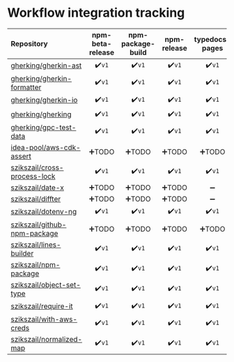 # Workflow integration tracking

| Repository                                                                      |    npm-beta-release    |   npm-package-build    |      npm-release       |     typedocs-pages     |
| :------------------------------------------------------------------------------ | :--------------------: | :--------------------: | :--------------------: | :--------------------: |
| [gherking/gherkin-ast](https://github.com/gherking/gherkin-ast)                 | :heavy_check_mark:`v1` | :heavy_check_mark:`v1` | :heavy_check_mark:`v1` | :heavy_check_mark:`v1` |
| [gherking/gherkin-formatter](https://github.com/gherking/gherkin-formatter)     | :heavy_check_mark:`v1` | :heavy_check_mark:`v1` | :heavy_check_mark:`v1` | :heavy_check_mark:`v1` |
| [gherking/gherkin-io](https://github.com/gherking/gherkin-io)                   | :heavy_check_mark:`v1` | :heavy_check_mark:`v1` | :heavy_check_mark:`v1` | :heavy_check_mark:`v1` |
| [gherking/gherking](https://github.com/gherking/gherking)                       | :heavy_check_mark:`v1` | :heavy_check_mark:`v1` | :heavy_check_mark:`v1` | :heavy_check_mark:`v1` |
| [gherking/gpc-test-data](https://github.com/gherking/gpc-test-data)             | :heavy_check_mark:`v1` | :heavy_check_mark:`v1` | :heavy_check_mark:`v1` | :heavy_check_mark:`v1` |
| [idea-pool/aws-cdk-assert](https://github.com/idea-pool/aws-cdk-assert)         | :heavy_plus_sign:TODO  | :heavy_plus_sign:TODO  | :heavy_plus_sign:TODO  | :heavy_plus_sign:TODO  |
| [szikszail/cross-process-lock](https://github.com/szikszail/cross-process-lock) | :heavy_check_mark:`v1` | :heavy_check_mark:`v1` | :heavy_check_mark:`v1` | :heavy_check_mark:`v1` |
| [szikszail/date-x](https://github.com/szikszail/date-x)                         | :heavy_plus_sign:TODO  | :heavy_plus_sign:TODO  | :heavy_plus_sign:TODO  |   :heavy_minus_sign:   |
| [szikszail/diffter](https://github.com/szikszail/diffter)                       | :heavy_plus_sign:TODO  | :heavy_plus_sign:TODO  | :heavy_plus_sign:TODO  |   :heavy_minus_sign:   |
| [szikszail/dotenv-ng](https://github.com/szikszail/dotenv-ng)                   | :heavy_check_mark:`v1` | :heavy_check_mark:`v1` | :heavy_check_mark:`v1` | :heavy_check_mark:`v1` |
| [szikszail/github-npm-package](https://github.com/szikszail/github-npm-package) | :heavy_plus_sign:TODO  | :heavy_plus_sign:TODO  | :heavy_plus_sign:TODO  | :heavy_plus_sign:TODO  |
| [szikszail/lines-builder](https://github.com/szikszail/lines-builder)           | :heavy_check_mark:`v1` | :heavy_check_mark:`v1` | :heavy_check_mark:`v1` | :heavy_check_mark:`v1` |
| [szikszail/npm-package](https://github.com/szikszail/npm-package)               | :heavy_check_mark:`v1` | :heavy_check_mark:`v1` | :heavy_check_mark:`v1` | :heavy_check_mark:`v1` |
| [szikszail/object-set-type](https://github.com/szikszail/object-set-type)       | :heavy_check_mark:`v1` | :heavy_check_mark:`v1` | :heavy_check_mark:`v1` | :heavy_check_mark:`v1` |
| [szikszail/require-it](https://github.com/szikszail/require-it)                 | :heavy_check_mark:`v1` | :heavy_check_mark:`v1` | :heavy_check_mark:`v1` | :heavy_check_mark:`v1` |
| [szikszail/with-aws-creds](https://github.com/szikszail/with-aws-creds)         | :heavy_check_mark:`v1` | :heavy_check_mark:`v1` | :heavy_check_mark:`v1` | :heavy_check_mark:`v1` |
| [szikszail/normalized-map](https://github.com/szikszail/normalized-map)         | :heavy_check_mark:`v1` | :heavy_check_mark:`v1` | :heavy_check_mark:`v1` | :heavy_check_mark:`v1` |
